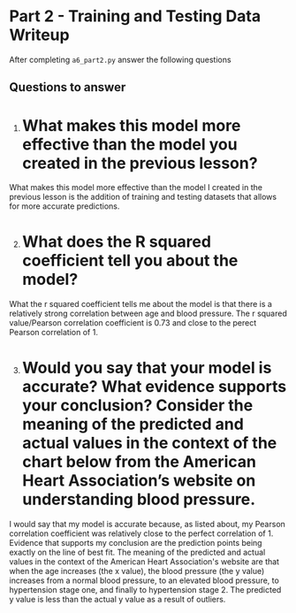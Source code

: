 # Part 2 - Training and Testing Data Writeup

After completing `a6_part2.py` answer the following questions

## Questions to answer

1. # What makes this model more effective than the model you created in the previous lesson?
What makes this model more effective than the model I created in the previous lesson is the addition of training and testing datasets that allows for more accurate predictions. 

2. # What does the R squared coefficient tell you about the model?
What the r squared coefficient tells me about the model is that there is a relatively strong correlation between age and blood pressure. The r squared value/Pearson correlation coefficient is 0.73 and close to the perect Pearson correlation of 1. 

3. # Would you say that your model is accurate? What evidence supports your conclusion? Consider the meaning of the predicted and actual values in the context of the chart below from the American Heart Association’s website on understanding blood pressure.
I would say that my model is accurate because, as listed about, my Pearson correlation coefficient was relatively close to the perfect correlation of 1. Evidence that supports my conclusion are the prediction points being exactly on the line of best fit. The meaning of the predicted and actual values in the context of the American Heart Association's website are that when the age increases (the x value), the blood pressure (the y value) increases from a normal blood pressure, to an elevated blood pressure, to hypertension stage one, and finally to hypertension stage 2. The predicted y value is less than the actual y value as a result of outliers. 